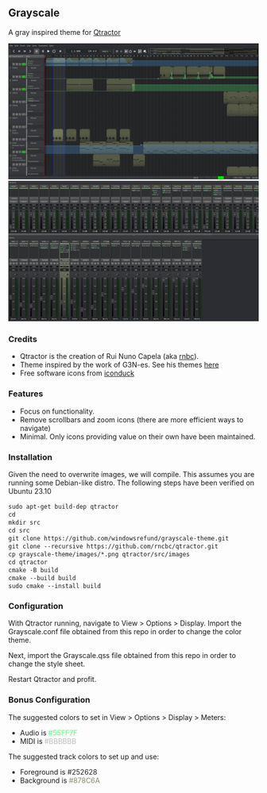 ## Grayscale

A gray inspired theme for [Qtractor](https://www.qtractor.org)

![sequencer](seq.png)
![mixer](mix.png)

### Credits

- Qtractor is the creation of Rui Nuno Capela (aka [rnbc](https://www.rncbc.org)).
- Theme inspired by the work of G3N-es. See his themes [here](https://sourceforge.net/projects/visualthemes-qtractor/)
- Free software icons from [iconduck](https://iconduck.com/sets/lightning-design-icons/styles/monotone)

### Features

- Focus on functionality.
- Remove scrollbars and zoom icons (there are more efficient ways to navigate)
- Minimal. Only icons providing value on their own have been maintained.

### Installation

Given the need to overwrite images, we will compile. This assumes you are running some Debian-like distro. The following steps have been verified on Ubuntu 23.10

```
sudo apt-get build-dep qtractor
cd
mkdir src
cd src
git clone https://github.com/windowsrefund/grayscale-theme.git
git clone --recursive https://github.com/rncbc/qtractor.git
cp grayscale-theme/images/*.png qtractor/src/images
cd qtractor
cmake -B build
cmake --build build
sudo cmake --install build
```

### Configuration

With Qtractor running, navigate to View > Options > Display. Import the Grayscale.conf file obtained from this repo in order to change the color theme.

Next, import the Grayscale.qss file obtained from this repo in order to change the style sheet.

Restart Qtractor and profit.

### Bonus Configuration

The suggested colors to set in View > Options > Display > Meters:

- Audio is <span style='color: #55ff7f;'>#55FF7F</span>
- MIDI is <span style='color: #bbbbbb;'>#BBBBBB</span>

The suggested track colors to set up and use:

- Foreground is <span style='color: #252628;'>#252628</span>
- Background is <span style='color: #878c6a;'>#878C6A</span>
